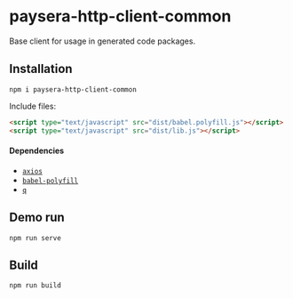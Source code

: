 # paysera-http-client-common

Base client for usage in generated code packages.

## Installation
```shell
npm i paysera-http-client-common
```
Include files:
```html
<script type="text/javascript" src="dist/babel.polyfill.js"></script>
<script type="text/javascript" src="dist/lib.js"></script>
```

#### Dependencies
* [`axios`](https://github.com/mzabriskie/axios)
* [`babel-polyfill`](https://github.com/babel/babel/tree/master/packages/babel-polyfill)
* [`q`](https://github.com/kriskowal/q)

## Demo run
```shell
npm run serve
```

## Build
```shell
npm run build
```
